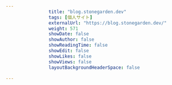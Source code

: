 ```yaml
---
                title: "blog.stonegarden.dev"
                tags: [個人サイト]
                externalUrl: "https://blog.stonegarden.dev/"
                weight: 571
                showDate: false
                showAuthor: false
                showReadingTime: false
                showEdit: false
                showLikes: false
                showViews: false
                layoutBackgroundHeaderSpace: false
                
---
```


